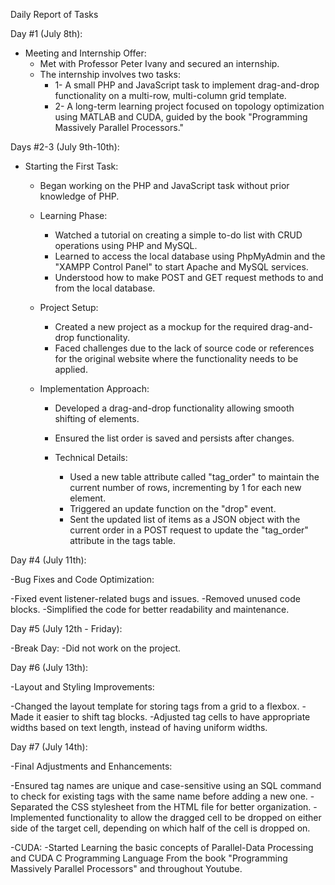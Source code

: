 Daily Report of Tasks

Day #1 (July 8th):

- Meeting and Internship Offer:
  - Met with Professor Peter Ivany and secured an internship.
  - The internship involves two tasks:
    - 1- A small PHP and JavaScript task to implement drag-and-drop functionality on a multi-row, multi-column grid template.
    - 2- A long-term learning project focused on topology optimization using MATLAB and CUDA, guided by the book "Programming Massively Parallel Processors."

Days #2-3 (July 9th-10th):

- Starting the First Task:

  - Began working on the PHP and JavaScript task without prior knowledge of PHP.

  - Learning Phase:

    - Watched a tutorial on creating a simple to-do list with CRUD operations using PHP and MySQL.
    - Learned to access the local database using PhpMyAdmin and the "XAMPP Control Panel" to start Apache and MySQL services.
    - Understood how to make POST and GET request methods to and from the local database.

  - Project Setup:

    - Created a new project as a mockup for the required drag-and-drop functionality.
    - Faced challenges due to the lack of source code or references for the original website where the functionality needs to be applied.

  - Implementation Approach:

    - Developed a drag-and-drop functionality allowing smooth shifting of elements.
    - Ensured the list order is saved and persists after changes.

    - Technical Details:
      - Used a new table attribute called "tag_order" to maintain the current number of rows, incrementing by 1 for each new element.
      - Triggered an update function on the "drop" event.
      - Sent the updated list of items as a JSON object with the current order in a POST request to update the "tag_order" attribute in the tags table.

Day #4 (July 11th):

-Bug Fixes and Code Optimization:

  -Fixed event listener-related bugs and issues.
  -Removed unused code blocks.
  -Simplified the code for better readability and maintenance.

Day #5 (July 12th - Friday):

-Break Day:
  -Did not work on the project.

Day #6 (July 13th):

-Layout and Styling Improvements:

  -Changed the layout template for storing tags from a grid to a flexbox.
  -Made it easier to shift tag blocks.
  -Adjusted tag cells to have appropriate widths based on text length, instead of having uniform widths.

Day #7 (July 14th):

-Final Adjustments and Enhancements:

  -Ensured tag names are unique and case-sensitive using an SQL command to check for existing tags with the same name before adding a new one.
  -Separated the CSS stylesheet from the HTML file for better organization.
  -Implemented functionality to allow the dragged cell to be dropped on either side of the target cell, depending on which half of the cell is dropped on.

-CUDA:
  -Started Learning the basic concepts of Parallel-Data Processing and CUDA C Programming Language From the book "Programming Massively Parallel Processors" and throughout Youtube.

